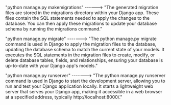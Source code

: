 "python manage.py makemigrations"      ------>      "The generated migration files are stored in the migrations directory within your Django app. These files contain the SQL statements needed to apply the changes to the database. 
                                                     You can then apply these migrations to update your database schema by running the migrations command."



"python manage.py migrate"            ------->        "The python manage.py migrate command is used in Django to apply the migration files to the database, updating the database schema to match the current state of your models.
                                                       It executes the SQL statements in the migration files to create, modify, or delete database tables, fields, and relationships, ensuring your database is up-to-date with your Django app's models."


"python manage.py runserver"          ------->       "The python manage.py runserver command is used in Django to start the development server, allowing you to run and test your Django application locally.
                                                       It starts a lightweight web server that serves your Django app, making it accessible in a web browser at a specified address, typically http://localhost:8000/."
